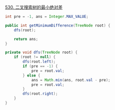[530. 二叉搜索树的最小绝对差](https://leetcode-cn.com/problems/minimum-absolute-difference-in-bst/)

```java
int pre = -1, ans = Integer.MAX_VALUE;

public int getMinimumDifference(TreeNode root) {
    dfs(root);

    return ans;
}

private void dfs(TreeNode root) {
    if (root != null) {
        dfs(root.left);
        if (pre == -1) {
            pre = root.val;
        } else {
            ans = Math.min(ans, root.val - pre);
            pre = root.val;
        }
        dfs(root.right);
    }
}
```

